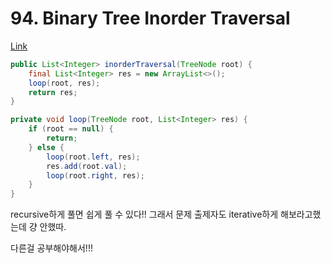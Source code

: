 # 94. Binary Tree Inorder Traversal

[Link](https://leetcode.com/problems/binary-tree-inorder-traversal/)

```java
public List<Integer> inorderTraversal(TreeNode root) {
    final List<Integer> res = new ArrayList<>();
    loop(root, res);
    return res;
}

private void loop(TreeNode root, List<Integer> res) {
    if (root == null) {
        return;
    } else {
        loop(root.left, res);
        res.add(root.val);
        loop(root.right, res);
    }
}
```

recursive하게 풀면 쉽게 풀 수 있다!! 그래서 문제 출제자도 iterative하게 해보라고했는데 걍 안했따.

다른걸 공부해야해서!!! 